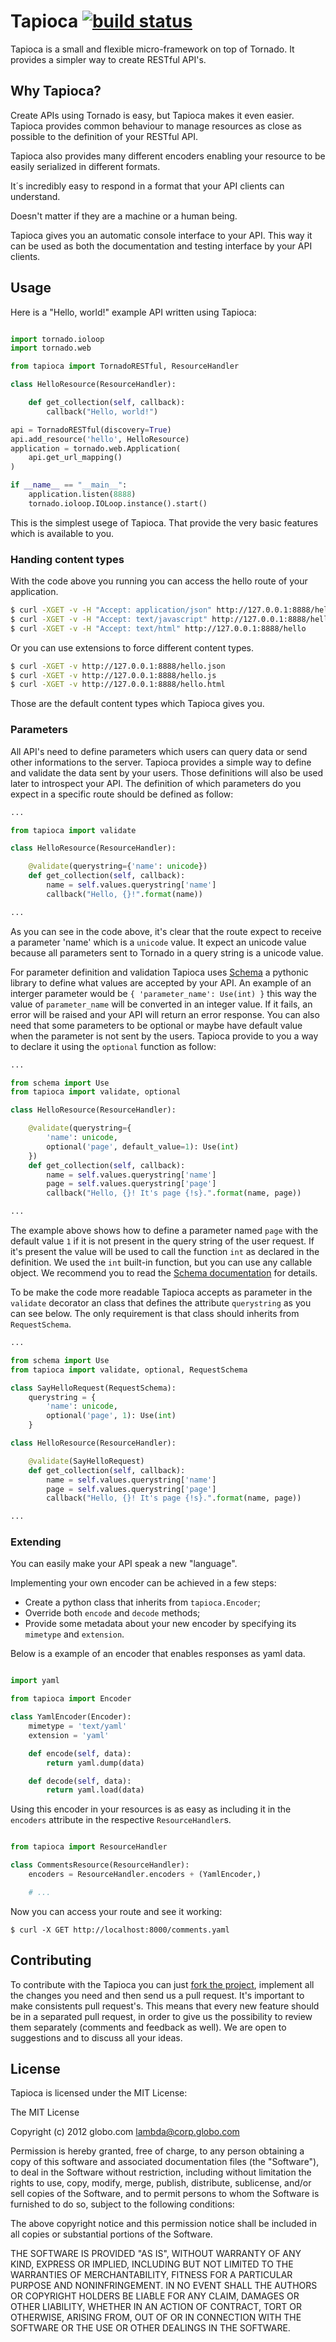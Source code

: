 # Tapioca [![build status](https://secure.travis-ci.org/globocom/tapioca.png)](http://travis-ci.org/globocom/tapioca)

Tapioca is a small and flexible micro-framework on top of Tornado.
It provides a simpler way to create RESTful API's.

## Why Tapioca?

Create APIs using Tornado is easy, but Tapioca makes it even easier.
Tapioca provides common behaviour to manage resources as close as possible
to the definition of your RESTful API. 

Tapioca also provides many different encoders enabling your resource 
to be easily serialized in different formats. 

It´s incredibly easy to respond in a format that your API clients can understand. 

Doesn't matter if they are a machine or a human being. 

Tapioca gives you an automatic console interface to your API. This way it can be used
as both the documentation and testing interface by your API clients.

## Usage

Here is a "Hello, world!" example API written using Tapioca:

```python

import tornado.ioloop
import tornado.web

from tapioca import TornadoRESTful, ResourceHandler

class HelloResource(ResourceHandler):

    def get_collection(self, callback):
        callback("Hello, world!")

api = TornadoRESTful(discovery=True)
api.add_resource('hello', HelloResource)
application = tornado.web.Application(
    api.get_url_mapping()
)

if __name__ == "__main__":
    application.listen(8888)
    tornado.ioloop.IOLoop.instance().start()

```

This is the simplest usege of Tapioca. That provide the very basic features which is available to you.

### Handing content types

With the code above you running you can access the hello route of your
application.

```bash
$ curl -XGET -v -H "Accept: application/json" http://127.0.0.1:8888/hello
$ curl -XGET -v -H "Accept: text/javascript" http://127.0.0.1:8888/hello
$ curl -XGET -v -H "Accept: text/html" http://127.0.0.1:8888/hello
```

Or you can use extensions to force different content types.

```bash
$ curl -XGET -v http://127.0.0.1:8888/hello.json
$ curl -XGET -v http://127.0.0.1:8888/hello.js
$ curl -XGET -v http://127.0.0.1:8888/hello.html
```

Those are the default content types which Tapioca gives you.

### Parameters

All API's need to define parameters which users can query data or send 
other informations to the server. Tapioca provides a simple way to define 
and validate the data sent by your users. Those definitions will also be used later to
introspect your API. The definition of which parameters do you expect in a specific route 
should be defined as follow:

```python
...

from tapioca import validate

class HelloResource(ResourceHandler):

    @validate(querystring={'name': unicode})
    def get_collection(self, callback):
        name = self.values.querystring['name']
        callback("Hello, {}!".format(name))

...
```

As you can see in the code above, it's clear that the route expect to receive a parameter
'name' which is a ```unicode``` value. It expect an unicode value because all parameters sent 
to Tornado in a query string is a unicode value.

For parameter definition and validation Tapioca uses [Schema](https://github.com/halst/schema) 
a pythonic library to define what values are accepted by your API. An example of an interger parameter
would be ```{ 'parameter_name': Use(int) }``` this way the value of ```parameter_name``` will be converted
in an integer value. If it fails, an error will be raised and your API will return an error response.
You can also need that some parameters to be optional or maybe have default value when the parameter is not sent by
the users. Tapioca provide to you a way to declare it using the ```optional``` function as follow:

```python
...

from schema import Use
from tapioca import validate, optional

class HelloResource(ResourceHandler):

    @validate(querystring={
        'name': unicode,
        optional('page', default_value=1): Use(int)
    })
    def get_collection(self, callback):
        name = self.values.querystring['name']
        page = self.values.querystring['page']
        callback("Hello, {}! It's page {!s}.".format(name, page))

...
```

The example above shows how to define a parameter named ```page``` with the default value ```1``` if
it is not present in the query string of the user request. If it's present the value will be used to 
call the function ```int``` as declared in the definition. We used the ```int``` built-in function, but 
you can use any callable object. We recommend you to read the [Schema documentation](https://github.com/halst/schema#how-schema-validates-data) for details.

To be make the code more readable Tapioca accepts as parameter in the ```validate``` decorator an
class that defines the attribute ```querystring``` as you can see below. The only requirement is that
class should inherits from ```RequestSchema```.

```python
...

from schema import Use
from tapioca import validate, optional, RequestSchema

class SayHelloRequest(RequestSchema):
    querystring = {
        'name': unicode,
        optional('page', 1): Use(int)
    }

class HelloResource(ResourceHandler):

    @validate(SayHelloRequest)
    def get_collection(self, callback):
        name = self.values.querystring['name']
        page = self.values.querystring['page']
        callback("Hello, {}! It's page {!s}.".format(name, page))

...
```



### Extending

You can easily make your API speak a new "language". 

Implementing your own encoder can be achieved in a few steps:

* Create a python class that inherits from `tapioca.Encoder`;
* Override both `encode` and `decode` methods;
* Provide some metadata about your new encoder by specifying its `mimetype` and `extension`. 

Below is a example of an encoder that enables responses as yaml data.

```python

import yaml

from tapioca import Encoder

class YamlEncoder(Encoder):
    mimetype = 'text/yaml'
    extension = 'yaml'

    def encode(self, data):
        return yaml.dump(data)

    def decode(self, data):
        return yaml.load(data)

```

Using this encoder in your resources is as easy as including it in the
`encoders` attribute in the respective `ResourceHandler`s.


```python

from tapioca import ResourceHandler

class CommentsResource(ResourceHandler):
    encoders = ResourceHandler.encoders + (YamlEncoder,)

    # ...

```

Now you can access your route and see it working:

    $ curl -X GET http://localhost:8000/comments.yaml


## Contributing

To contribute with the Tapioca you can just [fork the project](https://github.com/globocom/tapioca/fork_select), 
implement all the changes you need and then send us a pull request. 
It's important to make consistents pull request's. This means that every new feature should be in a separated 
pull request, in order to give us the possibility to review them separately (comments and feedback as well).
We are open to suggestions and to discuss all your ideas.


## License

Tapioca is licensed under the MIT License:

The MIT License

Copyright (c) 2012 globo.com lambda@corp.globo.com

Permission is hereby granted, free of charge, to any person obtaining a copy of
this software and associated documentation files (the "Software"), to deal in
the Software without restriction, including without limitation the rights to
use, copy, modify, merge, publish, distribute, sublicense, and/or sell copies
of the Software, and to permit persons to whom the Software is furnished to do
so, subject to the following conditions:

The above copyright notice and this permission notice shall be included in all
copies or substantial portions of the Software.

THE SOFTWARE IS PROVIDED "AS IS", WITHOUT WARRANTY OF ANY KIND, EXPRESS OR
IMPLIED, INCLUDING BUT NOT LIMITED TO THE WARRANTIES OF MERCHANTABILITY,
FITNESS FOR A PARTICULAR PURPOSE AND NONINFRINGEMENT. IN NO EVENT SHALL THE
AUTHORS OR COPYRIGHT HOLDERS BE LIABLE FOR ANY CLAIM, DAMAGES OR OTHER
LIABILITY, WHETHER IN AN ACTION OF CONTRACT, TORT OR OTHERWISE, ARISING FROM,
OUT OF OR IN CONNECTION WITH THE SOFTWARE OR THE USE OR OTHER DEALINGS IN THE
SOFTWARE.
